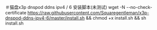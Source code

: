 ＃猫盘x3p dnspod ddns ipv4 / 6
安装脚本(未测试)
wget -N --no-check-certificate https://raw.githubusercontent.com/Squaregentleman/x3p-dnspod-ddns-ipv4-6/master/install.sh && chmod +x install.sh && sh install.sh
